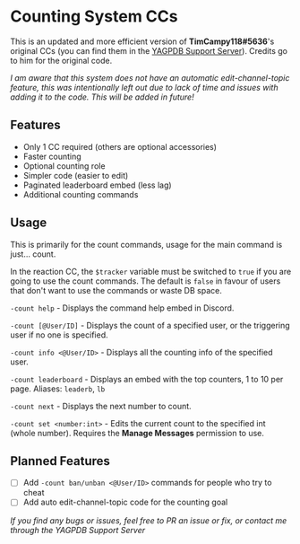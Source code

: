 # Counting System CCs
This is an updated and more efficient version of **TimCampy118#5636**'s original CCs (you can find them in the [YAGPDB Support Server](https://discord.com/invite/4udtcA5)). Credits go to him for the original code.

*I am aware that this system does not have an automatic edit-channel-topic feature, this was intentionally left out due to lack of time and issues with adding it to the code. This will be added in future!*

## Features
- Only 1 CC required (others are optional accessories)
- Faster counting
- Optional counting role
- Simpler code (easier to edit)
- Paginated leaderboard embed (less lag)
- Additional counting commands

## Usage
This is primarily for the count commands, usage for the main command is just... count.

In the reaction CC, the `$tracker` variable must be switched to `true` if you are going to use the count commands. The default is `false` in favour of users that don't want to use the commands or waste DB space.

`-count help` - Displays the command help embed in Discord.

`-count [@User/ID]` - Displays the count of a specified user, or the triggering user if no one is specified.

`-count info <@User/ID>` - Displays all the counting info of the specified user.

`-count leaderboard` - Displays an embed with the top counters, 1 to 10 per page.
Aliases: `leaderb`, `lb`

`-count next` - Displays the next number to count.

`-count set <number:int>` - Edits the current count to the specified int (whole number). Requires the **Manage Messages** permission to use.

## Planned Features
- [ ] Add `-count ban/unban <@User/ID>` commands for people who try to cheat
- [ ] Add auto edit-channel-topic code for the counting goal

*If you find any bugs or issues, feel free to PR an issue or fix, or contact me through the YAGPDB Support Server*
